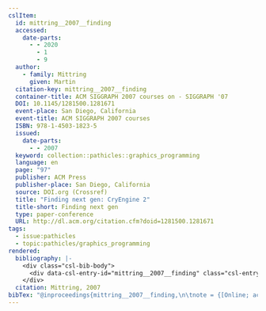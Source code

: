 ```yaml
---
cslItem:
  id: mittring__2007__finding
  accessed:
    date-parts:
      - - 2020
        - 1
        - 9
  author:
    - family: Mittring
      given: Martin
  citation-key: mittring__2007__finding
  container-title: ACM SIGGRAPH 2007 courses on - SIGGRAPH '07
  DOI: 10.1145/1281500.1281671
  event-place: San Diego, California
  event-title: ACM SIGGRAPH 2007 courses
  ISBN: 978-1-4503-1823-5
  issued:
    date-parts:
      - - 2007
  keyword: collection::pathicles::graphics_programming
  language: en
  page: "97"
  publisher: ACM Press
  publisher-place: San Diego, California
  source: DOI.org (Crossref)
  title: "Finding next gen: CryEngine 2"
  title-short: Finding next gen
  type: paper-conference
  URL: http://dl.acm.org/citation.cfm?doid=1281500.1281671
tags:
  - issue:pathicles
  - topic:pathicles/graphics_programming
rendered:
  bibliography: |-
    <div class="csl-bib-body">
      <div data-csl-entry-id="mittring__2007__finding" class="csl-entry">Mittring, M. 2007 “Finding next gen: CryEngine 2,” in <i>ACM SIGGRAPH 2007 courses on - SIGGRAPH ’07</i>. <i>ACM SIGGRAPH 2007 courses</i>, San Diego, California: ACM Press, p. 97. doi:10.1145/1281500.1281671.</div>
    </div>
  citation: Mittring, 2007
bibTex: "@inproceedings{mittring__2007__finding,\n\tnote = {[Online; accessed 2020-01-09]},\n\taddress = {San Diego, California},\n\tauthor = {Mittring, Martin},\n\tbooktitle = {ACM {SIGGRAPH} 2007 courses on - {SIGGRAPH} '07},\n\tyear = {2007},\n\tpages = {97},\n\torganization = {ACM Press},\n\ttitle = {Finding next gen: CryEngine 2},\n}\n\n"
---
```

